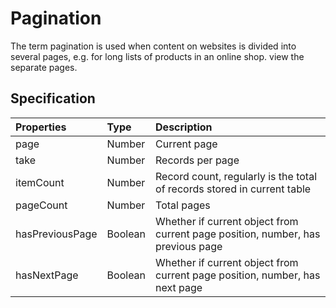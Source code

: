 # Pagination

The term pagination is used when content on websites is divided into several pages, e.g. for long lists of products in an online shop.  view the separate pages. 

## Specification

| Properties      | Type        |  Description |
| :---            |:----        |:----         |
| page            | Number      | Current page|
| take            | Number      | Records per page|
| itemCount       | Number      | Record count, regularly is the total of records stored in current table|
| pageCount       | Number      | Total pages |
| hasPreviousPage | Boolean     | Whether if current object from current page position, number, has previous page |
| hasNextPage     | Boolean     | Whether if current object from current page position, number, has next page |

